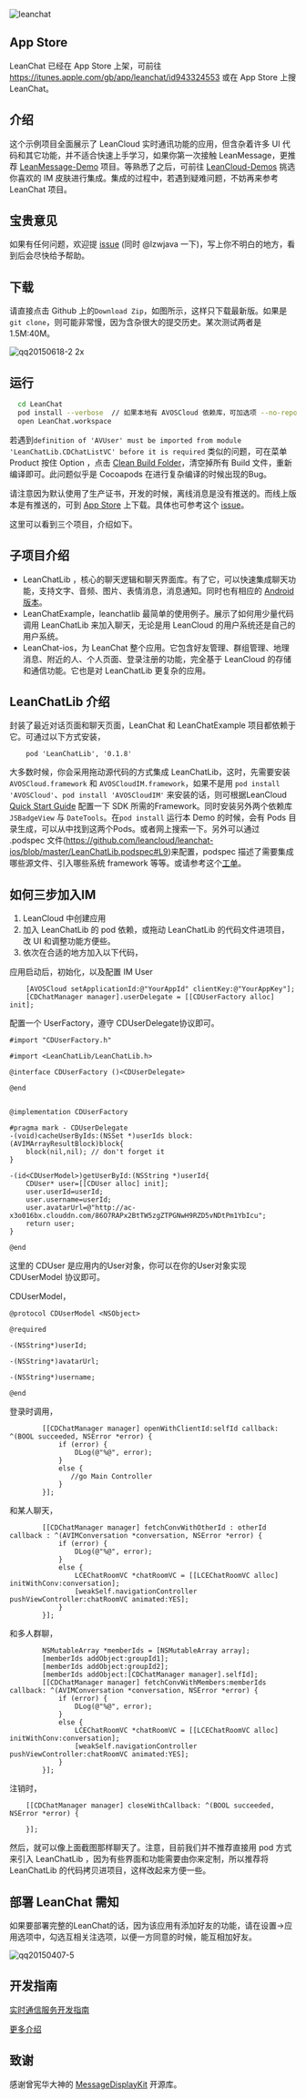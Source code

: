 ![leanchat](https://cloud.githubusercontent.com/assets/5022872/8431636/4eff0aca-1f6d-11e5-8728-f8f450dac380.gif)

## App Store  
LeanChat 已经在 App Store 上架，可前往 https://itunes.apple.com/gb/app/leanchat/id943324553 或在 App Store 上搜 LeanChat。

## 介绍
这个示例项目全面展示了 LeanCloud 实时通讯功能的应用，但含杂着许多 UI 代码和其它功能，并不适合快速上手学习，如果你第一次接触 LeanMessage，更推荐 [LeanMessage-Demo](https://github.com/leancloud/LeanMessage-Demo) 项目。等熟悉了之后，可前往 [LeanCloud-Demos](https://github.com/leancloud/leancloud-demos) 挑选你喜欢的 IM 皮肤进行集成。集成的过程中，若遇到疑难问题，不妨再来参考 LeanChat 项目。

## 宝贵意见

如果有任何问题，欢迎提 [issue](https://github.com/leancloud/leanchat-ios/issues) (同时 @lzwjava 一下)，写上你不明白的地方，看到后会尽快给予帮助。

## 下载
请直接点击 Github 上的`Download Zip`，如图所示，这样只下载最新版。如果是 `git clone`，则可能非常慢，因为含杂很大的提交历史。某次测试两者是1.5M:40M。

![qq20150618-2 2x](https://cloud.githubusercontent.com/assets/5022872/8223520/4c25415a-15ab-11e5-912d-b5dab916ce86.png)

## 运行
```bash
  cd LeanChat
  pod install --verbose  // 如果本地有 AVOSCloud 依赖库，可加选项 --no-repo-update 加快速度
  open LeanChat.workspace
```

若遇到`definition of 'AVUser' must be imported from module 'LeanChatLib.CDChatListVC' before it is required` 类似的问题，可在菜单 Product 按住 Option ，点击 [Clean Build Folder](http://stackoverflow.com/questions/8087065/xcode-4-clean-vs-clean-build-folder)，清空掉所有 Build 文件，重新编译即可。此问题似乎是 Cocoapods 在进行复杂编译的时候出现的Bug。

请注意因为默认使用了生产证书，开发的时候，离线消息是没有推送的。而线上版本是有推送的，可到 [App Store](https://itunes.apple.com/gb/app/leanchat/id943324553 ) 上下载。具体也可参考这个 [issue](https://github.com/leancloud/leanchat-ios/issues/40)。

这里可以看到三个项目，介绍如下。

## 子项目介绍
* LeanChatLib ，核心的聊天逻辑和聊天界面库。有了它，可以快速集成聊天功能，支持文字、音频、图片、表情消息，消息通知。同时也有相应的 [Android 版本](https://github.com/leancloud/leanchat-android)。
* LeanChatExample，leanchatlib 最简单的使用例子。展示了如何用少量代码调用 LeanChatLib 来加入聊天，无论是用 LeanCloud 的用户系统还是自己的用户系统。
* LeanChat-ios，为 LeanChat 整个应用。它包含好友管理、群组管理、地理消息、附近的人、个人页面、登录注册的功能，完全基于 LeanCloud 的存储和通信功能。它也是对 LeanChatLib 更复杂的应用。

## LeanChatLib 介绍

封装了最近对话页面和聊天页面，LeanChat 和 LeanChatExample 项目都依赖于它。可通过以下方式安装，
```
    pod 'LeanChatLib', '0.1.8'
```

大多数时候，你会采用拖动源代码的方式集成 LeanChatLib，这时，先需要安装 `AVOSCloud.framework` 和 `AVOSCloudIM.framework`，如果不是用 `pod install 'AVOSCloud'`、`pod install 'AVOSCloudIM'` 来安装的话，则可根据LeanCloud [Quick Start Guide](https://leancloud.cn/docs/start.html) 配置一下 SDK 所需的Framework。同时安装另外两个依赖库`JSBadgeView` 与 `DateTools`。在` pod install ` 运行本 Demo 的时候，会有 Pods 目录生成，可以从中找到这两个Pods。或者网上搜索一下。另外可以通过 .podspec 文件(https://github.com/leancloud/leanchat-ios/blob/master/LeanChatLib.podspec#L9)来配置，podspec 描述了需要集成哪些源文件、引入哪些系统 framework 等等。或请参考这个[工单](https://ticket.leancloud.cn/tickets/7666)。

## 如何三步加入IM
1. LeanCloud 中创建应用       
2. 加入 LeanChatLib 的 pod 依赖，或拖动 LeanChatLib 的代码文件进项目，改 UI 和调整功能方便些。
3. 依次在合适的地方加入以下代码，

应用启动后，初始化，以及配置 IM User
```objc
    [AVOSCloud setApplicationId:@"YourAppId" clientKey:@"YourAppKey"];
    [CDChatManager manager].userDelegate = [[CDUserFactory alloc] init];
```

配置一个 UserFactory，遵守 CDUserDelegate协议即可。

```objc
#import "CDUserFactory.h"

#import <LeanChatLib/LeanChatLib.h>

@interface CDUserFactory ()<CDUserDelegate>

@end


@implementation CDUserFactory

#pragma mark - CDUserDelegate
-(void)cacheUserByIds:(NSSet *)userIds block:(AVIMArrayResultBlock)block{
    block(nil,nil); // don't forget it
}

-(id<CDUserModel>)getUserById:(NSString *)userId{
    CDUser* user=[[CDUser alloc] init];
    user.userId=userId;
    user.username=userId;
    user.avatarUrl=@"http://ac-x3o016bx.clouddn.com/86O7RAPx2BtTW5zgZTPGNwH9RZD5vNDtPm1YbIcu";
    return user;
}

@end

```

这里的 CDUser 是应用内的User对象，你可以在你的User对象实现 CDUserModel 协议即可。

CDUserModel，
```objc
@protocol CDUserModel <NSObject>

@required

-(NSString*)userId;

-(NSString*)avatarUrl;

-(NSString*)username;

@end
```

登录时调用，
```objc
        [[CDChatManager manager] openWithClientId:selfId callback: ^(BOOL succeeded, NSError *error) {
            if (error) {
                DLog(@"%@", error);
            }
            else {
               //go Main Controller
            }
        }];
```

和某人聊天，
```objc
        [[CDChatManager manager] fetchConvWithOtherId : otherId callback : ^(AVIMConversation *conversation, NSError *error) {
            if (error) {
                DLog(@"%@", error);
            }
            else {
                LCEChatRoomVC *chatRoomVC = [[LCEChatRoomVC alloc] initWithConv:conversation];
                [weakSelf.navigationController pushViewController:chatRoomVC animated:YES];
            }
        }];
```

和多人群聊，
```objc
        NSMutableArray *memberIds = [NSMutableArray array];
        [memberIds addObject:groupId1];
        [memberIds addObject:groupId2];
        [memberIds addObject:[CDChatManager manager].selfId];
        [[CDChatManager manager] fetchConvWithMembers:memberIds callback: ^(AVIMConversation *conversation, NSError *error) {
            if (error) {
                DLog(@"%@", error);
            }
            else {
                LCEChatRoomVC *chatRoomVC = [[LCEChatRoomVC alloc] initWithConv:conversation];
                [weakSelf.navigationController pushViewController:chatRoomVC animated:YES];
            }
        }];
```

注销时，
```objc
    [[CDChatManager manager] closeWithCallback: ^(BOOL succeeded, NSError *error) {
        
    }];
```

然后，就可以像上面截图那样聊天了。注意，目前我们并不推荐直接用 pod 方式来引入 LeanChatLib ，因为有些界面和功能需要由你来定制，所以推荐将 LeanChatLib 的代码拷贝进项目，这样改起来方便一些。

## 部署 LeanChat 需知

如果要部署完整的LeanChat的话，因为该应用有添加好友的功能，请在设置->应用选项中，勾选互相关注选项，以便一方同意的时候，能互相加好友。

![qq20150407-5](https://cloud.githubusercontent.com/assets/5022872/7016645/53f91bb8-dd1b-11e4-8ce0-72312c655094.png)

## 开发指南

[实时通信服务开发指南](https://leancloud.cn/docs/realtime_v2.html)

[更多介绍](https://github.com/leancloud/leanchat-android)

## 致谢

感谢曾宪华大神的 [MessageDisplayKit](https://github.com/xhzengAIB/MessageDisplayKit) 开源库。
